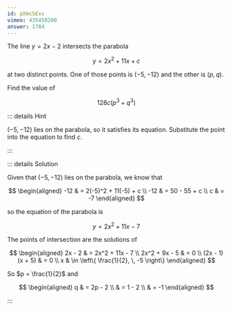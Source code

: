 ```yaml
---
id: pXmcSExv
vimeo: 435458200
answer: 1784
---
```


The line $y = 2x - 2$ intersects the parabola

$$
y = 2x^2 +11x + c
$$

at two distinct points. One of those points is $(-5,-12)$ and the other is
$(p, q)$.

Find the value of

$$
128c(p^3 + q^3)
$$

<AnswerInput :answer="$frontmatter.answer" />

::: details Hint

$(-5,-12)$ lies on the parabola, so it satisfies its equation. Substitute the
point into the equation to find $c$.

:::

::: details Solution

Given that $(-5, -12)$ lies on the parabola, we know that

$$
\begin{aligned}
-12 & = 2(-5)^2 + 11(-5) + c \\
-12 & = 50 - 55 + c \\
c & = -7
\end{aligned}
$$

so the equation of the parabola is

$$
y = 2x^2 + 11x - 7
$$

The points of intersection are the solutions of

$$
\begin{aligned}
2x - 2 & = 2x^2 + 11x - 7 \\
2x^2 + 9x - 5 & = 0 \\
(2x - 1)(x + 5) & = 0 \\
x & \in \left\{ \frac{1}{2}, \, -5 \right\}
\end{aligned}
$$

So $p = \frac{1}{2}$ and

$$
\begin{aligned}
q
& = 2p - 2 \\
& = 1 - 2 \\
& = -1
\end{aligned}
$$

:::
